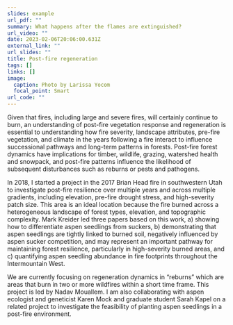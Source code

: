 ```yaml
---
slides: example
url_pdf: ""
summary: W﻿hat happens after the flames are extinguished?
url_video: ""
date: 2023-02-06T20:06:00.631Z
external_link: ""
url_slides: ""
title: Post-fire regeneration
tags: []
links: []
image:
  caption: Photo by Larissa Yocom
  focal_point: Smart
url_code: ""
---
```

Given that fires, including large and severe fires, will certainly continue to burn, an understanding of post-fire vegetation response and regeneration is essential to understanding how fire severity, landscape attributes, pre-fire vegetation, and climate in the years following a fire interact to influence successional pathways and long-term patterns in forests. Post-fire forest dynamics have implications for timber, wildlife, grazing, watershed health and snowpack, and post-fire patterns influence the likelihood of subsequent disturbances such as reburns or pests and pathogens. 

In 2018, I started a project in the 2017 Brian Head fire in southwestern Utah to investigate post-fire resilience over multiple years and across multiple gradients, including elevation, pre-fire drought stress, and high-severity patch size. This area is an ideal location because the fire burned across a heterogeneous landscape of forest types, elevation, and topographic complexity. Mark Kreider led three papers based on this work, a) showing how to differentiate aspen seedlings from suckers, b) demonstrating that aspen seedlings are tightly linked to burned soil, negatively influenced by aspen sucker competition, and may represent an important pathway for maintaining forest resilience, particularly in high-severity burned areas, and c) quantifying aspen seedling abundance in fire footprints throughout the Intermountain West.

We are currently focusing on regeneration dynamics in “reburns” which are areas that burn in two or more wildfires within a short time frame. This project is led by Nadav Mouallem. I am also collaborating with aspen ecologist and geneticist Karen Mock and graduate student Sarah Kapel on a related project to investigate the feasibility of planting aspen seedlings in a post-fire environment.